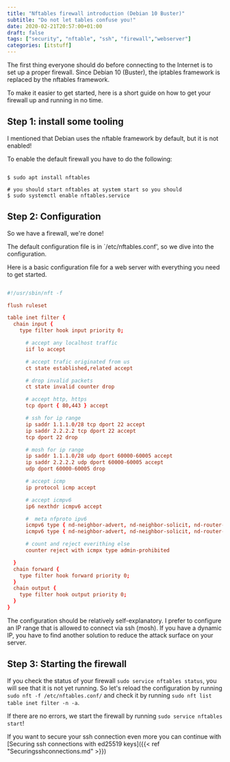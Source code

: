 ```yaml
---
title: "Nftables firewall introduction (Debian 10 Buster)"
subtitle: "Do not let tables confuse you!"
date: 2020-02-21T20:57:00+01:00
draft: false
tags: ["security", "nftable", "ssh", "firewall","webserver"]
categories: [itstuff]
---
```


The first thing everyone should do before connecting to the Internet is to set up a proper firewall.
Since Debian 10 (Buster), the iptables framework is replaced by the nftables framework.

To make it easier to get started, here is a short guide on how to get your firewall up and running in no time.
<!--more-->
## Step 1: install some tooling

I mentioned that Debian uses the nftable framework by default, but it is not enabled!

To enable the default firewall you have to do the following:

``` shell

$ sudo apt install nftables

# you should start nftables at system start so you should
$ sudo systemctl enable nftables.service

```

## Step 2: Configuration

So we have a firewall, we're done!

The default configuration file is in `/etc/nftables.conf', so we dive into the configuration.

Here is a basic configuration file for a web server with everything you need to get started.

``` conf

#!/usr/sbin/nft -f

flush ruleset

table inet filter {
  chain input {
    type filter hook input priority 0;

      # accept any localhost traffic
      iif lo accept

      # accept trafic originated from us
      ct state established,related accept

      # drop invalid packets
      ct state invalid counter drop

      # accept http, https
      tcp dport { 80,443 } accept

      # ssh for ip range
      ip saddr 1.1.1.0/28 tcp dport 22 accept
      ip saddr 2.2.2.2 tcp dport 22 accept
      tcp dport 22 drop

      # mosh for ip range
      ip saddr 1.1.1.0/28 udp dport 60000-60005 accept
      ip saddr 2.2.2.2 udp dport 60000-60005 accept
      udp dport 60000-60005 drop

      # accept icmp
      ip protocol icmp accept

      # accept icmpv6
      ip6 nexthdr icmpv6 accept

      #  meta nfproto ipv6
      icmpv6 type { nd-neighbor-advert, nd-neighbor-solicit, nd-router-advert} ip6 hoplimit 1 accept
      icmpv6 type { nd-neighbor-advert, nd-neighbor-solicit, nd-router-advert} ip6 hoplimit 255 counter accept

      # count and reject everithing else
      counter reject with icmpx type admin-prohibited

  }
  chain forward {
    type filter hook forward priority 0;
  }
  chain output {
    type filter hook output priority 0;
  }
}

```

The configuration should be relatively self-explanatory. I prefer to configure an IP range that is allowed to connect via ssh (mosh).
If you have a dynamic IP, you have to find another solution to reduce the attack surface on your server.

## Step 3: Starting the firewall

If you check the status of your firewall `sudo service nftables status`, you will see that it is not yet running.
So let's reload the configuration by running `sudo nft -f /etc/nftables.conf/` and check it by running `sudo nft list table inet filter -n -a`.

If there are no errors, we start the firewall by running `sudo service nftables start`!

If you want to secure your ssh connection even more you can continue with [Securing ssh connections with ed25519 keys]({{< ref "Securingsshconnections.md" >}})

